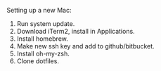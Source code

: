 Setting up a new Mac:

1. Run system update.
2. Download iTerm2, install in Applications.
3. Install homebrew.
4. Make new ssh key and add to github/bitbucket.
5. Install oh-my-zsh.
6. Clone dotfiles.
